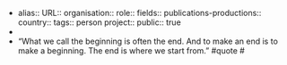 - alias::
  URL::
  organisation::
  role::
  fields::
  publications-productions:: 
  country::
  tags:: person
  project::
  public:: true
-
- “What we call the beginning is often the end. And to make an end is to make a beginning. The end is where we start from.” #quote #